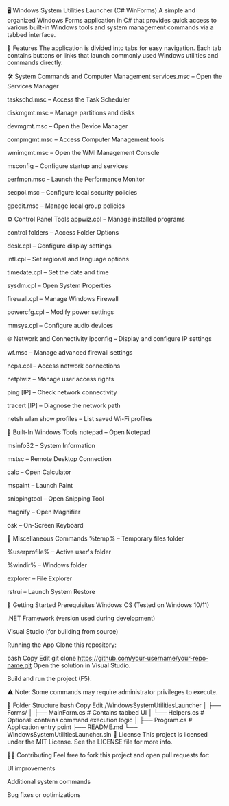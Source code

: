 🖥️ Windows System Utilities Launcher (C# WinForms)
A simple and organized Windows Forms application in C# that provides quick access to various built-in Windows tools and system management commands via a tabbed interface.

📌 Features
The application is divided into tabs for easy navigation. Each tab contains buttons or links that launch commonly used Windows utilities and commands directly.

🛠️ System Commands and Computer Management
services.msc – Open the Services Manager

taskschd.msc – Access the Task Scheduler

diskmgmt.msc – Manage partitions and disks

devmgmt.msc – Open the Device Manager

compmgmt.msc – Access Computer Management tools

wmimgmt.msc – Open the WMI Management Console

msconfig – Configure startup and services

perfmon.msc – Launch the Performance Monitor

secpol.msc – Configure local security policies

gpedit.msc – Manage local group policies

⚙️ Control Panel Tools
appwiz.cpl – Manage installed programs

control folders – Access Folder Options

desk.cpl – Configure display settings

intl.cpl – Set regional and language options

timedate.cpl – Set the date and time

sysdm.cpl – Open System Properties

firewall.cpl – Manage Windows Firewall

powercfg.cpl – Modify power settings

mmsys.cpl – Configure audio devices

🌐 Network and Connectivity
ipconfig – Display and configure IP settings

wf.msc – Manage advanced firewall settings

ncpa.cpl – Access network connections

netplwiz – Manage user access rights

ping [IP] – Check network connectivity

tracert [IP] – Diagnose the network path

netsh wlan show profiles – List saved Wi-Fi profiles

🧰 Built-In Windows Tools
notepad – Open Notepad

msinfo32 – System Information

mstsc – Remote Desktop Connection

calc – Open Calculator

mspaint – Launch Paint

snippingtool – Open Snipping Tool

magnify – Open Magnifier

osk – On-Screen Keyboard

📂 Miscellaneous Commands
%temp% – Temporary files folder

%userprofile% – Active user's folder

%windir% – Windows folder

explorer – File Explorer

rstrui – Launch System Restore

🚀 Getting Started
Prerequisites
Windows OS (Tested on Windows 10/11)

.NET Framework (version used during development)

Visual Studio (for building from source)

Running the App
Clone this repository:

bash
Copy
Edit
git clone https://github.com/your-username/your-repo-name.git
Open the solution in Visual Studio.

Build and run the project (F5).

⚠️ Note: Some commands may require administrator privileges to execute.

🧩 Folder Structure
bash
Copy
Edit
/WindowsSystemUtilitiesLauncher
│
├── Forms/
│   ├── MainForm.cs         # Contains tabbed UI
│   └── Helpers.cs          # Optional: contains command execution logic
│
├── Program.cs              # Application entry point
├── README.md
└── WindowsSystemUtilitiesLauncher.sln
📃 License
This project is licensed under the MIT License. See the LICENSE file for more info.

🙋‍♂️ Contributing
Feel free to fork this project and open pull requests for:

UI improvements

Additional system commands

Bug fixes or optimizations

